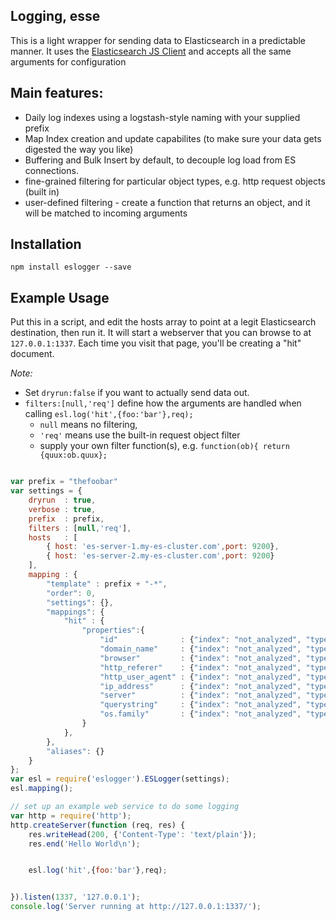 ## Logging, esse
This is a light wrapper for sending data to Elasticsearch in a predictable manner.
It uses the [Elasticsearch JS Client](http://www.elastic.co/guide/en/elasticsearch/client/javascript-api/current/) and accepts all the same arguments for configuration

## Main features:
- Daily log indexes using a logstash-style naming with your supplied prefix
- Map Index creation and update capabilites (to make sure your data gets digested the way you like)
- Buffering and Bulk Insert by default, to decouple log load from ES connections.
- fine-grained filtering for particular object types, e.g. http request objects (built in)
- user-defined filtering - create a function that returns an object, and it will be matched to incoming arguments

## Installation
```npm install eslogger --save```

## Example Usage
Put this in a script, and edit the hosts array to point at a legit Elasticsearch destination, then run it.
It will start a webserver that you can browse to at `127.0.0.1:1337`.  Each time you visit that page, you'll
be creating a "hit" document.

*Note:*

- Set `dryrun:false` if you want to actually send data out.
- `filters:[null,'req']` define how the arguments are handled when calling `esl.log('hit',{foo:'bar'},req);`
  - `null` means no filtering,
  - `'req'` means use the built-in request object filter
  - supply your own filter function(s), e.g. `function(ob){ return {quux:ob.quux};`


```javascript

var prefix = "thefoobar"
var settings = {
    dryrun  : true,
    verbose : true,
    prefix  : prefix,
    filters : [null,'req'],
    hosts   : [
        { host: 'es-server-1.my-es-cluster.com',port: 9200},
        { host: 'es-server-2.my-es-cluster.com',port: 9200}
    ],
    mapping : {
        "template" : prefix + "-*",
        "order": 0,
        "settings": {},
        "mappings": {
            "hit" : {
                "properties":{
                    "id"              : {"index": "not_analyzed", "type": "string"},
                    "domain_name"     : {"index": "not_analyzed", "type": "string"},
                    "browser"         : {"index": "not_analyzed", "type": "string"},
                    "http_referer"    : {"index": "not_analyzed", "type": "string", "ignore_above": 512},
                    "http_user_agent" : {"index": "not_analyzed", "type": "string", "ignore_above": 256},
                    "ip_address"      : {"index": "not_analyzed", "type": "string"},
                    "server"          : {"index": "not_analyzed", "type": "string"},
                    "querystring"     : {"index": "not_analyzed", "type": "string", "ignore_above": 256},
                    "os.family"       : {"index": "not_analyzed", "type": "string"},
                }
            },
        },
        "aliases": {}
    }
};
var esl = require('eslogger').ESLogger(settings);
esl.mapping();

// set up an example web service to do some logging
var http = require('http');
http.createServer(function (req, res) {
    res.writeHead(200, {'Content-Type': 'text/plain'});
    res.end('Hello World\n');


    esl.log('hit',{foo:'bar'},req);


}).listen(1337, '127.0.0.1');
console.log('Server running at http://127.0.0.1:1337/');

```

